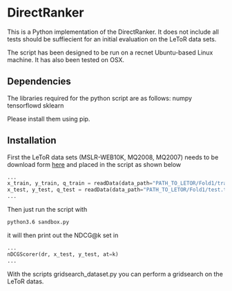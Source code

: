 # DirectRanker

This is a Python implementation of the DirectRanker. It does not
include all tests should be suffiecient for an initial evaluation on
the LeToR data sets.

The script has been designed to be run on a recnet Ubuntu-based Linux
machine. It has also been tested on OSX. 


## Dependencies

The libraries required for the python script are as follows:
numpy
tensorflowd
sklearn

Please install them using pip.


## Installation

First the LeToR data sets (MSLR-WEB10K, MQ2008, MQ2007) needs to be download form [here](https://www.microsoft.com/en-us/research/project/mslr/) 
and placed in the script as shown below



```python (sandbox.py)
...
x_train, y_train, q_train = readData(data_path="PATH_TO_LETOR/Fold1/train.txt", binary=True, at=10)
x_test, y_test, q_test = readData(data_path="PATH_TO_LETOR/Fold1/test.txt", binary=True, at=10)
...
``` 

Then just run the script with

```bash
python3.6 sandbox.py
```


it will then print out the NDCG@k set in

```python
...
nDCGScorer(dr, x_test, y_test, at=k)
...
```

With the scripts gridsearch_dataset.py you can perform a gridsearch on the LeToR datas.

